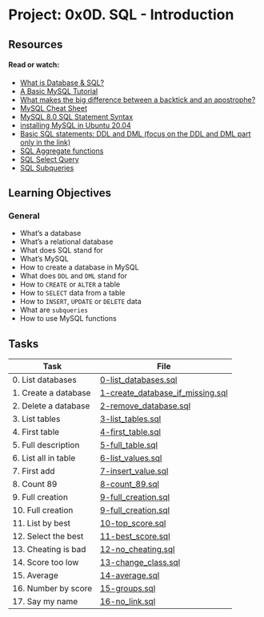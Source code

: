 # Project: 0x0D. SQL - Introduction

## Resources

#### Read or watch:

* [What is Database & SQL?](https://intranet.alxswe.com/rltoken/yyRKTEdRkYEVlRgZPbasjw)
* [A Basic MySQL Tutorial](https://intranet.alxswe.com/rltoken/sV2PtK5YfQsXWW1malRZ5Q)
* [What makes the big difference between a backtick and an apostrophe?](https://intranet.alxswe.com/rltoken/Gt0nFJPJRwW2Y0izzwbVrw)
* [MySQL Cheat Sheet](https://intranet.alxswe.com/rltoken/1oU1LwCksQLXjs6fZYezrw)
* [MySQL 8.0 SQL Statement Syntax](https://intranet.alxswe.com/rltoken/HmdmLiYBM0Q34iCYPWd9XQ)
* [installing MySQL in Ubuntu 20.04](https://intranet.alxswe.com/rltoken/IpYI9rgbwfjxOAQQgpHCmQ)
* [Basic SQL statements: DDL and DML (focus on the DDL and DML part only in the link)](https://intranet.alxswe.com/rltoken/RLk1m9wEZcwTnaYIFT7adA)
* [SQL Aggregate functions](https://intranet.alxswe.com/rltoken/D8HZKz-Y4XCWir_YI1LdxQ)
* [SQL Select Query](https://intranet.alxswe.com/rltoken/9nbWFNWc5ycxApuSvrC-1Q)
* [SQL Subqueries](https://intranet.alxswe.com/rltoken/uSnf2thKmAfngwC52nxCPg)
## Learning Objectives

### General

* What’s a database
* What’s a relational database
* What does SQL stand for
* What’s MySQL
* How to create a database in MySQL
* What does <code>DDL</code> and <code>DML</code> stand for
* How to <code>CREATE</code> or <code>ALTER</code> a table
* How to <code>SELECT</code> data from a table
* How to <code>INSERT</code>, <code>UPDATE</code> or <code>DELETE</code> data
* What are <code>subqueries</code>
* How to use MySQL functions
## Tasks

| Task | File |
| ---- | ---- |
| 0. List databases | [0-list_databases.sql](./0-list_databases.sql) |
| 1. Create a database | [1-create_database_if_missing.sql](./1-create_database_if_missing.sql) |
| 2. Delete a database | [2-remove_database.sql](./2-remove_database.sql) |
| 3. List tables | [3-list_tables.sql](./3-list_tables.sql) |
| 4. First table | [4-first_table.sql](./4-first_table.sql) |
| 5. Full description | [5-full_table.sql](./5-full_table.sql) |
| 6. List all in table | [6-list_values.sql](./6-list_values.sql) |
| 7. First add | [7-insert_value.sql](./7-insert_value.sql) |
| 8. Count 89 | [8-count_89.sql](./8-count_89.sql) |
| 9. Full creation | [9-full_creation.sql](./9-full_creation.sql) |
| 10. Full creation | [9-full_creation.sql](./9-full_creation.sql) |
| 11. List by best | [10-top_score.sql](./10-top_score.sql) |
| 12. Select the best | [11-best_score.sql](./11-best_score.sql) |
| 13. Cheating is bad | [12-no_cheating.sql](./12-no_cheating.sql) |
| 14. Score too low | [13-change_class.sql](./13-change_class.sql) |
| 15. Average | [14-average.sql](./14-average.sql) |
| 16. Number by score | [15-groups.sql](./15-groups.sql) |
| 17. Say my name | [16-no_link.sql](./16-no_link.sql) |
